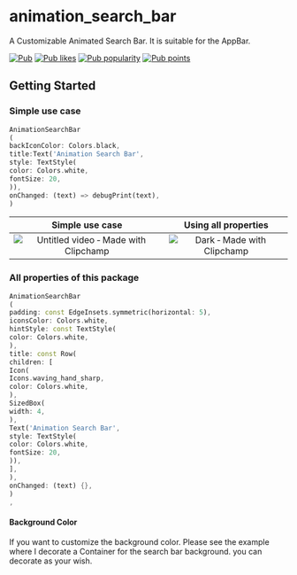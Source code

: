 # animation_search_bar

A Customizable Animated Search Bar. It is suitable for the AppBar.

<a href="https://pub.dev/packages/animation_search_bar"><img src="https://img.shields.io/pub/v/animation_search_bar.svg" alt="Pub"></a>
<a href="https://pub.dev/packages/animation_search_bar/score"><img src="https://img.shields.io/pub/likes/animation_search_bar?logo=flutter" alt="Pub likes"></a>
<a href="https://pub.dev/packages/animation_search_bar/score"><img src="https://img.shields.io/pub/popularity/animation_search_bar?logo=flutter" alt="Pub popularity"></a>
<a href="https://pub.dev/packages/animation_search_bar/score"><img src="https://img.shields.io/pub/points/animation_search_bar?logo=flutter" alt="Pub points"></a>

## Getting Started

### Simple use case
```dart
AnimationSearchBar
(
backIconColor: Colors.black,
title:Text('Animation Search Bar',
style: TextStyle(
color: Colors.white,
fontSize: 20,
)),
onChanged: (text) => debugPrint(text),
)
```
| Simple use case | Using all properties | 
|:-------------:|:-------------:|
| ![Untitled video ‐ Made with Clipchamp](https://user-images.githubusercontent.com/76734056/163029017-a0ed4266-d4ce-4d23-9121-3aa6c414a171.gif) | ![Dark ‐ Made with Clipchamp](https://user-images.githubusercontent.com/76734056/163030808-c9a4ed63-ce36-4b1a-9945-65cb1e18d93b.gif) |

### All properties of this package
```dart
AnimationSearchBar
(
padding: const EdgeInsets.symmetric(horizontal: 5),
iconsColor: Colors.white,
hintStyle: const TextStyle(
color: Colors.white,
),
title: const Row(
children: [
Icon(
Icons.waving_hand_sharp,
color: Colors.white,
),
SizedBox(
width: 4,
),
Text('Animation Search Bar',
style: TextStyle(
color: Colors.white,
fontSize: 20,
)),
],
),
onChanged: (text) {},
)
,
```

#### Background Color

If you want to customize the background color. Please see the example where I decorate a Container for the search bar background. you can decorate as your wish.



 
